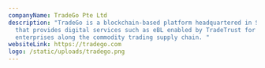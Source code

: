 ```yaml
---
companyName: TradeGo Pte Ltd
description: "TradeGo is a blockchain-based platform headquartered in Singapore,
  that provides digital services such as eBL enabled by TradeTrust for
  enterprises along the commodity trading supply chain. "
websiteLink: https://tradego.com
logo: /static/uploads/tradego.png
---
```

